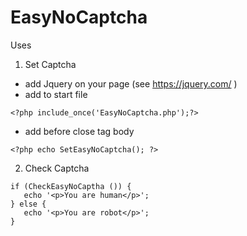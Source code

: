 # EasyNoCaptcha
Uses

1) Set Captcha

- add Jquery on your page (see https://jquery.com/ )
- add to start file
~~~~~~~~~~~~~~~~~~~~~~~~~~~~~~~~
<?php include_once('EasyNoCaptcha.php');?>
~~~~~~~~~~~~~~~~~~~~~~~~~~~~~~~~
- add before close tag body
~~~~~~~~~~~~~~~~~~~~~~~~~~~~~~~~
<?php echo SetEasyNoCaptcha(); ?>
~~~~~~~~~~~~~~~~~~~~~~~~~~~~~~~~


2) Check Captcha

~~~~~~~~~~~~~~~~~~~~~~~~~~~~~~~~
if (CheckEasyNoCaptha ()) {
   echo '<p>You are human</p>';
} else {
   echo '<p>You are robot</p>';
} 
~~~~~~~~~~~~~~~~~~~~~~~~~~~~~~~~        
